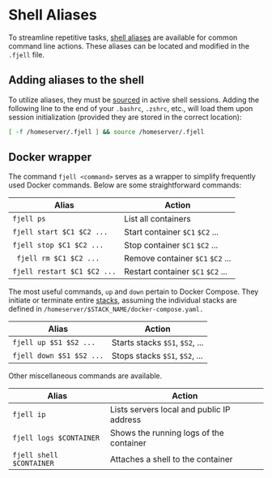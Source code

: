 # Shell Aliases
To streamline repetitive tasks, [shell aliases](https://linuxize.com/post/how-to-create-bash-aliases/) are available for common command line actions. These aliases can be located and modified in the `.fjell` file.

## Adding aliases to the shell
To utilize aliases, they must be [sourced](https://ss64.com/bash/source.html) in active shell sessions. Adding the following line to the end of your `.bashrc`, `.zshrc`, etc., will load them upon session initialization (provided they are stored in the correct location):

```bash
[ -f /homeserver/.fjell ] && source /homeserver/.fjell
```

## Docker wrapper
The command `fjell <command>` serves as a wrapper to simplify frequently used Docker commands. Below are some straightforward commands:

| Alias                       | Action                            |
|-----------------------------|-----------------------------------|
| `fjell ps`                  | List all containers               |
| `fjell start $C1 $C2 ...`   | Start container `$C1` `$C2` ...   |
| `fjell stop $C1 $C2 ...`    | Stop container `$C1` `$C2` ...    |
|` fjell rm $C1 $C2 ...`      | Remove container `$C1` `$C2` ...  |
| `fjell restart $C1 $C2 ...` | Restart container `$C1` `$C2` ... |

The most useful commands, `up` and `down` pertain to Docker Compose. They initiate or terminate entire [stacks](/stacks/overview), assuming the individual stacks are defined in `/homeserver/$STACK_NAME/docker-compose.yaml.`

| Alias                    | Action                          |
|--------------------------|---------------------------------|
| `fjell up $S1 $S2 ...`   | Starts stacks `$S1`, `$S2`, ... |
| `fjell down $S1 $S2 ...` | Stops stacks `$S1`, `$S2`, ...  |

Other miscellaneous commands are available.

| Alias                    | Action                                    |
|--------------------------|-------------------------------------------|
| `fjell ip`               | Lists servers local and public IP address |
| `fjell logs $CONTAINER`  | Shows the running logs of the container   |
| `fjell shell $CONTAINER` | Attaches a shell to the container         |